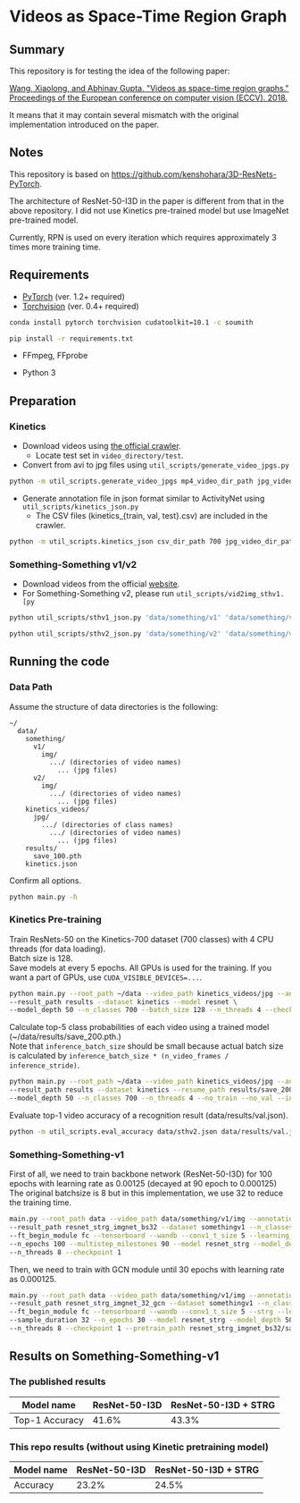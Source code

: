 # Videos as Space-Time Region Graph

## Summary

This repository is for testing the idea of the following paper:

[
Wang, Xiaolong, and Abhinav Gupta. "Videos as space-time region graphs." Proceedings of the European conference on computer vision (ECCV). 2018.
](http://openaccess.thecvf.com/content_ECCV_2018/papers/Xiaolong_Wang_Videos_as_Space-Time_ECCV_2018_paper.pdf)

It means that it may contain several mismatch with the original implementation introduced on the paper.

## Notes

This repository is based on https://github.com/kenshohara/3D-ResNets-PyTorch.

The architecture of ResNet-50-I3D in the paper is different from that in the above repository. I did not use Kinetics pre-trained model but use ImageNet pre-trained model.

Currently, RPN is used on every iteration which requires approximately 3 times more training time.


## Requirements

* [PyTorch](http://pytorch.org/) (ver. 1.2+ required)
* [Torchvision](http://pytorch.org/) (ver. 0.4+ required)

```bash
conda install pytorch torchvision cudatoolkit=10.1 -c soumith
```

```bash
pip install -r requirements.txt
```


* FFmpeg, FFprobe

* Python 3

## Preparation

### Kinetics

* Download videos using [the official crawler](https://github.com/activitynet/ActivityNet/tree/master/Crawler/Kinetics).
  * Locate test set in ```video_directory/test```.
* Convert from avi to jpg files using ```util_scripts/generate_video_jpgs.py```

```bash
python -m util_scripts.generate_video_jpgs mp4_video_dir_path jpg_video_dir_path kinetics
```

* Generate annotation file in json format similar to ActivityNet using ```util_scripts/kinetics_json.py```
  * The CSV files (kinetics_{train, val, test}.csv) are included in the crawler.

```bash
python -m util_scripts.kinetics_json csv_dir_path 700 jpg_video_dir_path jpg dst_json_path
```


### Something-Something v1/v2

* Download videos from the official [website](https://20bn.com/datasets/something-something/v2#download).
* For Something-Something v2, please run `util_scripts/vid2img_sthv1.[py`

```bash
python util_scripts/sthv1_json.py 'data/something/v1' 'data/something/v1/img' 'data/sthv1.json'
```

```bash
python util_scripts/sthv2_json.py 'data/something/v2' 'data/something/v2/img' 'data/sthv2.json'
```



## Running the code

### Data Path

Assume the structure of data directories is the following:

```misc
~/
  data/
    something/
      v1/
        img/
          .../ (directories of video names)
            ... (jpg files)
      v2/
        img/
          .../ (directories of video names)
            ... (jpg files)
    kinetics_videos/
      jpg/
        .../ (directories of class names)
          .../ (directories of video names)
            ... (jpg files)
    results/
      save_100.pth
    kinetics.json
```

Confirm all options.

```bash
python main.py -h
```

### Kinetics Pre-training

Train ResNets-50 on the Kinetics-700 dataset (700 classes) with 4 CPU threads (for data loading).  
Batch size is 128.  
Save models at every 5 epochs.
All GPUs is used for the training.
If you want a part of GPUs, use ```CUDA_VISIBLE_DEVICES=...```.

```bash
python main.py --root_path ~/data --video_path kinetics_videos/jpg --annotation_path kinetics.json \
--result_path results --dataset kinetics --model resnet \
--model_depth 50 --n_classes 700 --batch_size 128 --n_threads 4 --checkpoint 5
```


Calculate top-5 class probabilities of each video using a trained model (~/data/results/save_200.pth.)  
Note that ```inference_batch_size``` should be small because actual batch size is calculated by ```inference_batch_size * (n_video_frames / inference_stride)```.

```bash
python main.py --root_path ~/data --video_path kinetics_videos/jpg --annotation_path kinetics.json \
--result_path results --dataset kinetics --resume_path results/save_200.pth \
--model_depth 50 --n_classes 700 --n_threads 4 --no_train --no_val --inference --output_topk 5 --inference_batch_size 1
```

Evaluate top-1 video accuracy of a recognition result (data/results/val.json).

```bash
python -m util_scripts.eval_accuracy data/sthv2.json data/results/val.json --subset val -k 1 --ignore
```

### Something-Something-v1

First of all, we need to train backbone network (ResNet-50-I3D) for 100 epochs with learning rate as 0.00125 (decayed at 90 epoch to 0.000125)
The original batchsize is 8 but in this implementation, we use 32 to reduce the training time.

```bash
main.py --root_path data --video_path data/something/v1/img --annotation_path sthv1.json \
--result_path resnet_strg_imgnet_bs32 --dataset somethingv1 --n_classes 174 --n_pretrain_classes 700 \
--ft_begin_module fc --tensorboard --wandb --conv1_t_size 5 --learning_rate 0.00125 --sample_duration 32 \
--n_epochs 100 --multistep_milestones 90 --model resnet_strg --model_depth 50 --batch_size 32 \
--n_threads 8 --checkpoint 1
```

Then, we need to train with GCN module until 30 epochs with learning rate as 0.000125.

```bash
main.py --root_path data --video_path data/something/v1/img --annotation_path sthv1.json \
--result_path resnet_strg_imgnet_32_gcn --dataset somethingv1 --n_classes 174 --n_pretrain_classes 174 \
--ft_begin_module fc --tensorboard --wandb --conv1_t_size 5 --strg --learning_rate 0.000125 \
--sample_duration 32 --n_epochs 30 --model resnet_strg --model_depth 50 --batch_size 32 \
--n_threads 8 --checkpoint 1 --pretrain_path resnet_strg_imgnet_bs32/save_100.pth
```

## Results on Something-Something-v1

### The published results

| Model name         | ResNet-50-I3D | ResNet-50-I3D + STRG |
| ------------------ |---------------- | -------------- |
| Top-1 Accuracy   |     41.6%         |      43.3% |


### This repo results (without using Kinetic pretraining model)

| Model name         | ResNet-50-I3D | ResNet-50-I3D + STRG |
| ------------------ |---------------- | -------------- |
| Accuracy   |     23.2%         |      24.5% |



